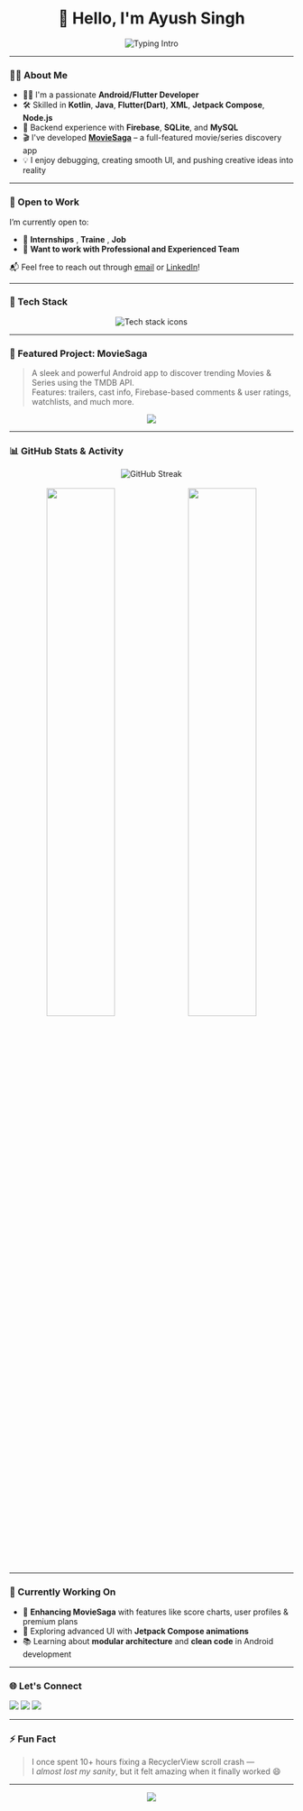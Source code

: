 <h1 align="center">👋 Hello, I'm Ayush Singh</h1>

<p align="center">
  <img src="https://readme-typing-svg.demolab.com?font=Fira+Code&pause=1000&color=00E6FF&center=true&vCenter=true&width=440&lines=Native+Android+Developer;Jetpack+Compose+Enthusiast;Loves+building+clean+UI+UX;Always+learning+%26+improving" alt="Typing Intro" />
</p>

---

### 🧑‍💻 About Me
- 👨‍💻 I'm a passionate **Android/Flutter Developer** 
- 🛠️ Skilled in **Kotlin**, **Java**, **Flutter(Dart)**, **XML**, **Jetpack Compose**, **Node.js**  
- 🧩 Backend experience with **Firebase**, **SQLite**, and **MySQL**  
- 🎬 I've developed [**MovieSaga**](https://github.com/ayushingh70/MovieSaga) – a full-featured movie/series discovery app  
- 💡 I enjoy debugging, creating smooth UI, and pushing creative ideas into reality  

---

### 🚀 Open to Work
I’m currently open to:
- 💼 **Internships** , **Traine** , **Job**
- 🤝 **Want to work with Professional and Experienced Team**

📬 Feel free to reach out through [email](mailto:aniketom70@gmail.com) or [LinkedIn](https://linkedin.com/in/ayush-singh-769b61315)!

---

### 🔨 Tech Stack

<p align="center">
  <img src="https://skillicons.dev/icons?i=androidstudio,kotlin,java,flutter,dart,xml,compose,firebase,nodejs,mysql,sqlite,git,github" alt="Tech stack icons" />
</p>

---

### 🚀 Featured Project: MovieSaga

> A sleek and powerful Android app to discover trending Movies & Series using the TMDB API.  
> Features: trailers, cast info, Firebase-based comments & user ratings, watchlists, and much more.

<p align="center">
  <a href="https://github.com/ayushingh70/MovieSaga">
    <img src="https://github-readme-stats.vercel.app/api/pin/?username=ayushingh70&repo=MovieSaga&theme=github_dark&border_color=0d1117" />
  </a>
</p>

---

### 📊 GitHub Stats & Activity

<p align="center">
  <img src="https://github-readme-streak-stats.herokuapp.com?user=ayushingh70&theme=tokyonight&hide_border=true" alt="GitHub Streak" />
  <br><br>
  <img src="https://github-readme-stats.vercel.app/api?username=ayushingh70&show_icons=true&theme=github_dark&hide_border=true&rank_icon=github" width="49%" />
  <img src="https://github-readme-stats.vercel.app/api/top-langs/?username=ayushingh70&layout=compact&theme=github_dark&hide_border=true" width="49%" />
</p>

---

### 📱 Currently Working On

- 🌟 **Enhancing MovieSaga** with features like score charts, user profiles & premium plans  
- 🧠 Exploring advanced UI with **Jetpack Compose animations**  
- 📚 Learning about **modular architecture** and **clean code** in Android development  

---

### 🌐 Let's Connect

<p align="left">
  <a href="mailto:aniketom70@gmail.com"><img src="https://img.shields.io/badge/Gmail-D14836?style=for-the-badge&logo=gmail&logoColor=white" /></a>
  <a href="https://linkedin.com/in/ayush-singh-769b61315"><img src="https://img.shields.io/badge/LinkedIn-0A66C2?style=for-the-badge&logo=linkedin&logoColor=white" /></a>
  <a href="https://instagram.com/anii_ayush"><img src="https://img.shields.io/badge/Instagram-E4405F?style=for-the-badge&logo=instagram&logoColor=white" /></a>
</p>

---

### ⚡ Fun Fact
> I once spent 10+ hours fixing a RecyclerView scroll crash —  
> I *almost lost my sanity*, but it felt amazing when it finally worked 😄

---

<p align="center">
  <img src="https://capsule-render.vercel.app/api?type=waving&color=00E6FF&height=100&section=footer"/>
</p>
